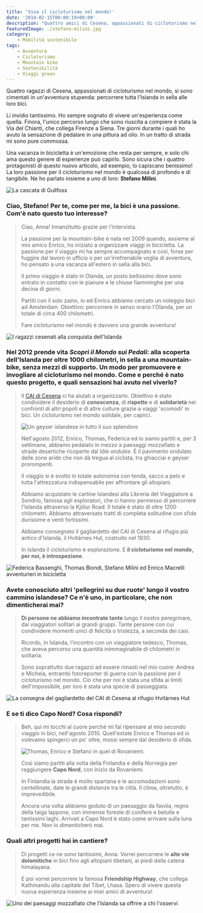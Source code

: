 ```yaml
---
title: 'Viva il cicloturismo nel mondo!'
date: '2014-02-15T00:00:19+00:00'
description: "Quattro amici di Cesena, appassionati di cicloturismo nel mondo, hanno visitato tutta l'Islanda in sella alla bici. Il racconto di uno di loro, Stefano Milini."
featuredImage: ./stefano-milini.jpg
category:
    - Mobilità sostenibile
tags:
    - Avventura
    - Cicloturismo
    - Mountain bike
    - Sostenibilità
    - Viaggi green
---
```


Quattro ragazzi di Cesena, appassionati di cicloturismo nel mondo, si sono cimentati in un'avventura stupenda: percorrere tutta l'Islanda in sella alle loro bici.

Li invidio tantissimo. Ho sempre sognato di vivere un'esperienza come quella.
Finora, l'unico percorso lungo che sono riuscita a compiere è stata la Via del Chianti, che collega Firenze a Siena. Tre giorni durante i quali ho avuto la sensazione di pedalare in una pittura ad olio. In un tratto di strada mi sono pure commossa.

Una vacanza in bicicletta è un'emozione che resta per sempre, e solo chi ama questo genere di esperienze può capirlo. Sono sicura che i quattro protagonisti di questo nuovo articolo, ad esempio, lo capiscano benissimo!
La loro passione per il cicloturismo nel mondo è qualcosa di profondo e di tangibile. Ne ho parlato insieme a uno di loro: **Stefano Milini**.

![La cascata di Gullfoss](./cicloturismo-3.jpg)

### Ciao, Stefano! Per te, come per me, la bici è una passione. Com'è nato questo tuo interesse?

> Ciao, Anna! Innanzitutto grazie per l'intervista.
>
> La passione per la mountain-bike è nata nel 2009 quando, assieme al mio amico Enrico, ho iniziato a organizzare viaggi in bicicletta. La passione per il viaggio mi ha sempre accompagnato e così, forse per fuggire dal lavoro in ufficio o per un'irrefrenabile voglia di avventura, ho pensato a una vacanza all'estero in sella alla bici.
>
> Il primo viaggio è stato in Olanda, un posto bellissimo dove sono entrato in contatto con le pianure e le chiuse fiamminghe per una decina di giorni.
>
> Partiti con il solo zaino, io ed Enrico abbiamo cercato un noleggio bici ad Amsterdam. Obiettivo: percorrere in senso orario l'Olanda, per un totale di circa 400 chilometri.
>
> Fare cicloturismo nel mondo è davvero una grande avventura!

![I ragazzi cesenati alla conquista dell'Islanda](./cicloturismo-2.jpg)

### Nel 2012 prende vita _Scopri il Mondo sui Pedali_: alla scoperta dell'Islanda per oltre 1000 chilometri, in sella a una mountain-bike, senza mezzi di supporto. Un modo per promuovere e invogliare al cicloturismo nel mondo. Come e perché è nato questo progetto, e quali sensazioni hai avuto nel viverlo?

> Il [CAI di Cesena](http://www.caicesena.com) ci ha aiutati a organizzarlo. Obiettivo è stato condividere il desiderio di **conoscenza**, di **rispetto** e di **solidarietà** nei confronti di altri popoli e di altre culture grazie a viaggi 'scomodi' in bici. Un cicloturismo nel mondo solidale, per capirci.
>
> ![Un geyser islandese in tutto il suo splendore](./cicloturismo-5.jpg)
>
> Nell'agosto 2012, Enrico, Thomas, Federica ed io siamo partiti e, per 3 settimane, abbiamo pedalato in mezzo a paesaggi mozzafiato e strade desertiche ricoperte dal _tôle ondulée_. È il pavimento ondulato delle zone aride che non dà tregua al ciclista, tra ghiacciai e geyser prorompenti.
>
> Il viaggio si è svolto in totale autonomia con tenda, sacco a pelo e tutta l'attrezzatura indispensabile per affrontare gli altopiani.
>
> Abbiamo acquistato le cartine islandesi alla Libreria del Viaggiatore a Sondrio, famosa agli esploratori, che ci hanno permesso di percorrere l'Islanda attraverso la Kjölur Road. Il totale è stato di oltre 1200 chilometri. Abbiamo attraversato tratti di completa solitudine con sfide durissime e venti fortissimi.
>
> Abbiamo consegnato il gagliardetto del CAI di Cesena al rifugio più antico d'Islanda, il Hvitárnes Hut, costruito nel 1930.
>
> In Islanda il cicloturismo è esplorazione. E **il cicloturismo nel mondo, per noi, è introspezione**.

![Federica Bassenghi, Thomas Biondi, Stefano Milini ed Enrico Macrelli avventurieri in bicicletta](./cicloturismo-1.jpg)

### Avete conosciuto altri 'pellegrini su due ruote' lungo il vostro cammino islandese? Ce n'è uno, in particolare, che non dimenticherai mai?

> **Di persone ne abbiamo incontrate tante** lungo il nostro peregrinare, dai viaggiatori solitari ai grandi gruppi. Tante persone con cui condividere momenti unici di felicità o tristezza, a seconda dei casi.
>
> Ricordo, in Islanda, l'incontro con un viaggiatore tedesco, Thomas, che aveva percorso una quantità inimmaginabile di chilometri in solitaria.
>
> Sono soprattutto due ragazzi ad essere rimasti nel mio cuore: Andrea e Michela, entrambi fotoreporter di guerra con la passione per il cicloturismo nel mondo. Ciò che per noi è stata una sfida ai limiti dell'impossibile, per loro è stata una specie di passeggiata.

![La consegna del gagliardetto del CAI di Cesena al rifugio Hvitàrnes Hut](./cicloturismo-4.jpg)

### E se ti dico Capo Nord? Cosa rispondi?

> Beh, qui mi tocchi al cuore perchè mi fai ripensare al mio secondo viaggio in bici, nell'agosto 2010. Quell'estate Enrico e Thomas ed io volevamo spingerci un po' oltre, mossi sempre dal desiderio di sfida.
>
> ![Thomas, Enrico e Stefano in quel di Rovaniemi.](./cicloturismo-7.jpg)
>
> Così siamo partiti alla volta della Finlandia e della Norvegia per raggiungere **Capo Nord**, con inizio da Rovaniemi.
>
> In Finlandia la strada è molto spartana e le accomodazioni sono centellinate, date le grandi distanze tra le città. Il clima, oltretutto, è imprevedibile.
>
> Ancora una volta abbiamo goduto di un paesaggio da favola, regno della taiga lappone, con immense foreste di conifere e betulle e tantissimi laghi. Arrivati a Capo Nord è stato come arrivare sulla luna per me. Non lo dimenticherò mai.

### Quali altri progetti hai in cantiere?

> Di progetti ce ne sono tantissimi, Anna. Vorrei percorrere le **alte vie dolomitiche** in bici fino agli altopiani tibetani, ai piedi della catena himalayana.
>
> E poi vorrei percorrere la famosa **Friendship Highway**, che collega Kathmandu alla capitale del Tibet, Lhasa. Spero di vivere questa nuova esperienza insieme ai miei amici di avventura!

![Uno dei paesaggi mozzafiato che l'Islanda sa offrire a chi l'osservi](./cicloturismo-6.jpg)
